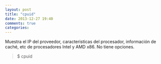 ```yaml
---
layout: post
title: "cpuid"
date: 2013-12-27 19:40
comments: true
categories: 
---
```

Muestra el IP del proveedor, caracteristicas del procesador, información de caché, etc de procesadores Intel y AMD x86. No tiene opciones.

>$ cpuid


